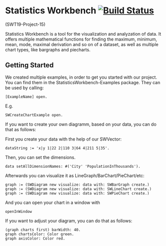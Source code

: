 # Statistics Workbench [![Build Status](https://api.travis-ci.org/hpi-swa-teaching/StatisticsWorkbench.svg?branch=submission)](https://travis-ci.org/hpi-swa-teaching/StatisticsWorkbench)
(SWT19-Project-15)

Statistics Workbench is a tool for the visualization and analyzation of data. 
It offers multiple mathematical functions for finding the maximum, minimum, mean, mode, maximal derivation and so on of a dataset, as well as multiple chart types, like bargraphs and piecharts.

## Getting Started


We created multiple examples, in order to get you started with our project.
You can find them in the StatisticsWorkbench-Examples package.
They can be used by calling:
```
[ExampleName] open.
```
E.g.
```
SWCreateChartExample open.
```
If you want to create your own diagramm, based on your data, you can do that as follows: 

First you create your data with the help of our SWVector:

```
dataString := 'x|y 1|22 2|110 3|64 4|211 5|35'.

```

Then, you can set the dimensions.

```
data setAllDimensionNames: #('City' 'PopulationInThousands').

```
Afterwards you can visualize it as LineGraph/BarChart/PieChart/etc:

```
graph := (SWDiagram new visualize: data with: SWBarGraph create.) 
graph := (SWDiagram new visualize: data with: SWLineChart create.)
graph := (SWDiagram new visualize: data with: SWPieChart create.)
```

And you can open your chart in a window with 

```
openInWindow
```

If you want to adjust your diagram, you can do that as follows: 

```
(graph charts first) barWidth: 40.
graph chartsColor: Color green.
graph axisColor: Color red.
```


